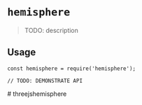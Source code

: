 # `hemisphere`

> TODO: description

## Usage

```
const hemisphere = require('hemisphere');

// TODO: DEMONSTRATE API
```
#   t h r e e j s h e m i s p h e r e  
 